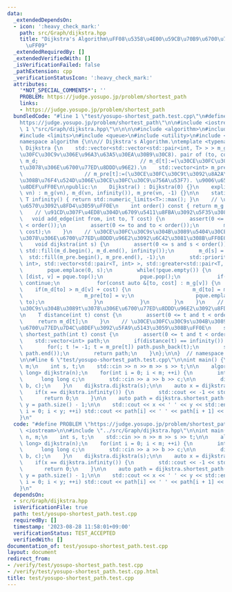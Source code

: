 ```yaml
---
data:
  _extendedDependsOn:
  - icon: ':heavy_check_mark:'
    path: src/Graph/dijkstra.hpp
    title: "Dijkstra's Algorithm\uFF08\u5358\u4E00\u59CB\u70B9\u6700\u77ED\u7D4C\u8DEF\
      \uFF09"
  _extendedRequiredBy: []
  _extendedVerifiedWith: []
  _isVerificationFailed: false
  _pathExtension: cpp
  _verificationStatusIcon: ':heavy_check_mark:'
  attributes:
    '*NOT_SPECIAL_COMMENTS*': ''
    PROBLEM: https://judge.yosupo.jp/problem/shortest_path
    links:
    - https://judge.yosupo.jp/problem/shortest_path
  bundledCode: "#line 1 \"test/yosupo-shortest_path.test.cpp\"\n#define PROBLEM \"\
    https://judge.yosupo.jp/problem/shortest_path\"\n\n#include <iostream>\n\n#line\
    \ 1 \"src/Graph/dijkstra.hpp\"\n\n\n\n#include <algorithm>\n#include <cassert>\n\
    #include <limits>\n#include <queue>\n#include <utility>\n#include <vector>\n\n\
    namespace algorithm {\n\n// Dijkstra's Algorithm.\ntemplate <typename T>\nclass\
    \ Dijkstra {\n    std::vector<std::vector<std::pair<int, T> > > m_g;  // m_g[v][]:=(\u30CE\
    \u30FC\u30C9v\u306E\u96A3\u63A5\u30EA\u30B9\u30C8). pair of (to, cost).\n    std::vector<T>\
    \ m_d;                                 // m_d[t]:=(\u30CE\u30FC\u30C9s\u304B\u3089\
    t\u3078\u306E\u6700\u77ED\u8DDD\u96E2).\n    std::vector<int> m_pre;         \
    \                    // m_pre[t]:=(\u30CE\u30FC\u30C9t\u3092\u8A2A\u554F\u3059\
    \u308B\u76F4\u524D\u306E\u30CE\u30FC\u30C9\u756A\u53F7). \u9006\u65B9\u5411\u7D4C\
    \u8DEF\uFF0E\n\npublic:\n    Dijkstra() : Dijkstra(0) {}\n    explicit Dijkstra(size_t\
    \ vn) : m_g(vn), m_d(vn, infinity()), m_pre(vn, -1) {}\n\n    static constexpr\
    \ T infinity() { return std::numeric_limits<T>::max(); }\n    // \u30CE\u30FC\u30C9\
    \u6570\u3092\u8FD4\u3059\uFF0E\n    int order() const { return m_g.size(); }\n\
    \    // \u91CD\u307F\u4ED8\u304D\u6709\u5411\u8FBA\u3092\u5F35\u308B\uFF0E\n \
    \   void add_edge(int from, int to, T cost) {\n        assert(0 <= from and from\
    \ < order());\n        assert(0 <= to and to < order());\n        m_g[from].emplace_back(to,\
    \ cost);\n    }\n    // \u30CE\u30FC\u30C9s\u304B\u3089\u5404\u30CE\u30FC\u30C9\
    \u3078\u306E\u6700\u77ED\u8DDD\u96E2\u3092\u6C42\u3081\u308B\uFF0EO(|E|*log|V|).\n\
    \    void dijkstra(int s) {\n        assert(0 <= s and s < order());\n       \
    \ std::fill(m_d.begin(), m_d.end(), infinity());\n        m_d[s] = 0;\n      \
    \  std::fill(m_pre.begin(), m_pre.end(), -1);\n        std::priority_queue<std::pair<T,\
    \ int>, std::vector<std::pair<T, int> >, std::greater<std::pair<T, int> > > pque;\n\
    \        pque.emplace(0, s);\n        while(!pque.empty()) {\n            auto\
    \ [dist, v] = pque.top();\n            pque.pop();\n            if(m_d[v] < dist)\
    \ continue;\n            for(const auto &[to, cost] : m_g[v]) {\n            \
    \    if(m_d[to] > m_d[v] + cost) {\n                    m_d[to] = m_d[v] + cost;\n\
    \                    m_pre[to] = v;\n                    pque.emplace(m_d[to],\
    \ to);\n                }\n            }\n        }\n    }\n    // \u30CE\u30FC\
    \u30C9s\u304B\u3089t\u3078\u306E\u6700\u77ED\u8DDD\u96E2\u3092\u8FD4\u3059\uFF0E\
    \n    T distance(int t) const {\n        assert(0 <= t and t < order());\n   \
    \     return m_d[t];\n    }\n    // \u30CE\u30FC\u30C9s\u304B\u3089t\u3078\u306E\
    \u6700\u77ED\u7D4C\u8DEF\u3092\u5FA9\u5143\u3059\u308B\uFF0E\n    std::vector<int>\
    \ shortest_path(int t) const {\n        assert(0 <= t and t < order());\n    \
    \    std::vector<int> path;\n        if(distance(t) == infinity()) return path;\n\
    \        for(; t != -1; t = m_pre[t]) path.push_back(t);\n        std::reverse(path.begin(),\
    \ path.end());\n        return path;\n    }\n};\n\n}  // namespace algorithm\n\
    \n\n#line 6 \"test/yosupo-shortest_path.test.cpp\"\n\nint main() {\n    int n,\
    \ m;\n    int s, t;\n    std::cin >> n >> m >> s >> t;\n\n    algorithm::Dijkstra<long\
    \ long> dijkstra(n);\n    for(int i = 0; i < m; ++i) {\n        int a, b;\n  \
    \      long long c;\n        std::cin >> a >> b >> c;\n\n        dijkstra.add_edge(a,\
    \ b, c);\n    }\n    dijkstra.dijkstra(s);\n\n    auto x = dijkstra.distance(t);\n\
    \    if(x == dijkstra.infinity()) {\n        std::cout << -1 << std::endl;\n \
    \       return 0;\n    }\n\n    auto path = dijkstra.shortest_path(t);\n    int\
    \ y = path.size() - 1;\n\n    std::cout << x << ' ' << y << std::endl;\n    for(int\
    \ i = 0; i < y; ++i) std::cout << path[i] << ' ' << path[i + 1] << std::endl;\n\
    }\n"
  code: "#define PROBLEM \"https://judge.yosupo.jp/problem/shortest_path\"\n\n#include\
    \ <iostream>\n\n#include \"../src/Graph/dijkstra.hpp\"\n\nint main() {\n    int\
    \ n, m;\n    int s, t;\n    std::cin >> n >> m >> s >> t;\n\n    algorithm::Dijkstra<long\
    \ long> dijkstra(n);\n    for(int i = 0; i < m; ++i) {\n        int a, b;\n  \
    \      long long c;\n        std::cin >> a >> b >> c;\n\n        dijkstra.add_edge(a,\
    \ b, c);\n    }\n    dijkstra.dijkstra(s);\n\n    auto x = dijkstra.distance(t);\n\
    \    if(x == dijkstra.infinity()) {\n        std::cout << -1 << std::endl;\n \
    \       return 0;\n    }\n\n    auto path = dijkstra.shortest_path(t);\n    int\
    \ y = path.size() - 1;\n\n    std::cout << x << ' ' << y << std::endl;\n    for(int\
    \ i = 0; i < y; ++i) std::cout << path[i] << ' ' << path[i + 1] << std::endl;\n\
    }\n"
  dependsOn:
  - src/Graph/dijkstra.hpp
  isVerificationFile: true
  path: test/yosupo-shortest_path.test.cpp
  requiredBy: []
  timestamp: '2023-08-28 11:58:01+09:00'
  verificationStatus: TEST_ACCEPTED
  verifiedWith: []
documentation_of: test/yosupo-shortest_path.test.cpp
layout: document
redirect_from:
- /verify/test/yosupo-shortest_path.test.cpp
- /verify/test/yosupo-shortest_path.test.cpp.html
title: test/yosupo-shortest_path.test.cpp
---
```

